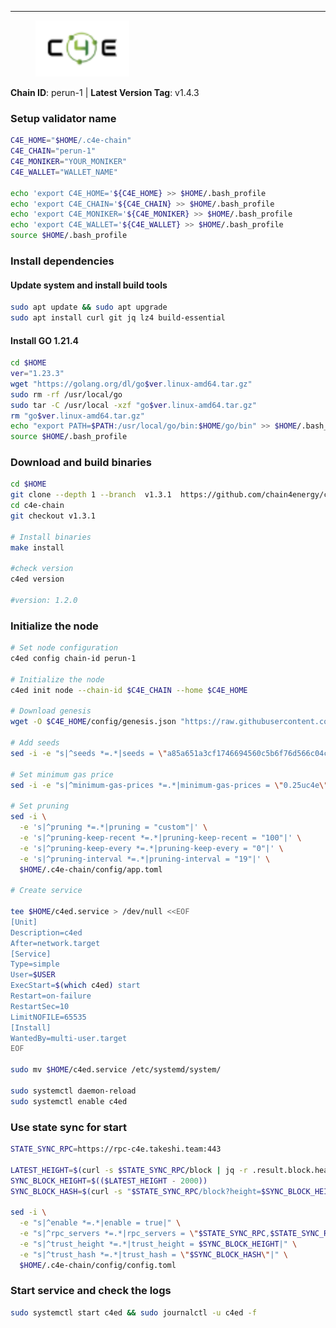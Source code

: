 ---
<figure><img src="https://github.com/takeshi-val/Logo/raw/main/chain4energy.png" width="150" alt=""><figcaption></figcaption></figure>

**Chain ID**: perun-1 | **Latest Version Tag**: v1.4.3

### Setup validator name

```bash
C4E_HOME="$HOME/.c4e-chain"
C4E_CHAIN="perun-1"
C4E_MONIKER="YOUR_MONIKER"
C4E_WALLET="WALLET_NAME"

echo 'export C4E_HOME='${C4E_HOME} >> $HOME/.bash_profile
echo 'export C4E_CHAIN='${C4E_CHAIN} >> $HOME/.bash_profile
echo 'export C4E_MONIKER='${C4E_MONIKER} >> $HOME/.bash_profile
echo 'export C4E_WALLET='${C4E_WALLET} >> $HOME/.bash_profile
source $HOME/.bash_profile
```

### Install dependencies

#### Update system and install build tools

```bash
sudo apt update && sudo apt upgrade
sudo apt install curl git jq lz4 build-essential
```

#### Install GO 1.21.4

```bash
cd $HOME
ver="1.23.3"
wget "https://golang.org/dl/go$ver.linux-amd64.tar.gz"
sudo rm -rf /usr/local/go
sudo tar -C /usr/local -xzf "go$ver.linux-amd64.tar.gz"
rm "go$ver.linux-amd64.tar.gz"
echo "export PATH=$PATH:/usr/local/go/bin:$HOME/go/bin" >> $HOME/.bash_profile
source $HOME/.bash_profile
```

### Download and build binaries

```bash
cd $HOME
git clone --depth 1 --branch  v1.3.1  https://github.com/chain4energy/c4e-chain.git
cd c4e-chain
git checkout v1.3.1

# Install binaries
make install

#check version
c4ed version 

#version: 1.2.0


```
### Initialize the node

```bash
# Set node configuration
c4ed config chain-id perun-1

# Initialize the node
c4ed init node --chain-id $C4E_CHAIN --home $C4E_HOME

# Download genesis
wget -O $C4E_HOME/config/genesis.json "https://raw.githubusercontent.com/chain4energy/c4e-chains/main/perun-1/genesis.json"

# Add seeds
sed -i -e "s|^seeds *=.*|seeds = \"a85a651a3cf1746694560c5b6f76d566c04ca581@c4e-seed.takeshi.team:10256\"|" $HOME/.c4e-chain/config/config.toml

# Set minimum gas price
sed -i -e "s|^minimum-gas-prices *=.*|minimum-gas-prices = \"0.25uc4e\"|" $HOME/.c4e-chain/config/app.toml

# Set pruning
sed -i \
  -e 's|^pruning *=.*|pruning = "custom"|' \
  -e 's|^pruning-keep-recent *=.*|pruning-keep-recent = "100"|' \
  -e 's|^pruning-keep-every *=.*|pruning-keep-every = "0"|' \
  -e 's|^pruning-interval *=.*|pruning-interval = "19"|' \
  $HOME/.c4e-chain/config/app.toml

# Create service

tee $HOME/c4ed.service > /dev/null <<EOF
[Unit]
Description=c4ed
After=network.target
[Service]
Type=simple
User=$USER
ExecStart=$(which c4ed) start 
Restart=on-failure
RestartSec=10
LimitNOFILE=65535
[Install]
WantedBy=multi-user.target
EOF

sudo mv $HOME/c4ed.service /etc/systemd/system/

sudo systemctl daemon-reload
sudo systemctl enable c4ed
```


### Use state sync for start 

```bash
STATE_SYNC_RPC=https://rpc-c4e.takeshi.team:443

LATEST_HEIGHT=$(curl -s $STATE_SYNC_RPC/block | jq -r .result.block.header.height)
SYNC_BLOCK_HEIGHT=$(($LATEST_HEIGHT - 2000))
SYNC_BLOCK_HASH=$(curl -s "$STATE_SYNC_RPC/block?height=$SYNC_BLOCK_HEIGHT" | jq -r .result.block_id.hash)

sed -i \
  -e "s|^enable *=.*|enable = true|" \
  -e "s|^rpc_servers *=.*|rpc_servers = \"$STATE_SYNC_RPC,$STATE_SYNC_RPC\"|" \
  -e "s|^trust_height *=.*|trust_height = $SYNC_BLOCK_HEIGHT|" \
  -e "s|^trust_hash *=.*|trust_hash = \"$SYNC_BLOCK_HASH\"|" \
  $HOME/.c4e-chain/config/config.toml
```

### Start service and check the logs

```bash
sudo systemctl start c4ed && sudo journalctl -u c4ed -f 
```
